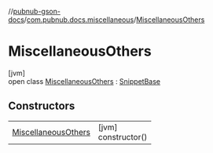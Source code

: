 //[pubnub-gson-docs](../../../index.md)/[com.pubnub.docs.miscellaneous](../index.md)/[MiscellaneousOthers](index.md)

# MiscellaneousOthers

[jvm]\
open class [MiscellaneousOthers](index.md) : [SnippetBase](../../com.pubnub.docs/-snippet-base/index.md)

## Constructors

| | |
|---|---|
| [MiscellaneousOthers](-miscellaneous-others.md) | [jvm]<br>constructor() |
